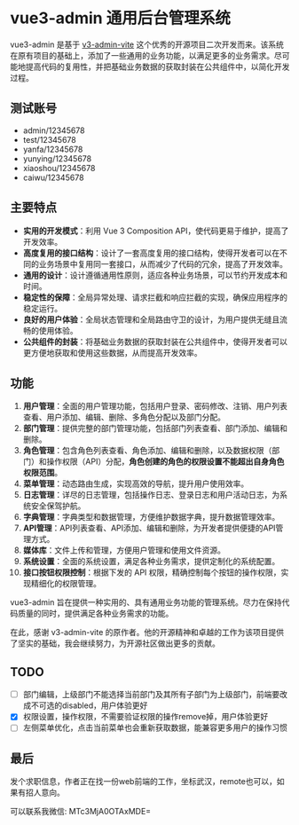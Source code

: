 # vue3-admin 通用后台管理系统

vue3-admin 是基于 [v3-admin-vite](https://github.com/un-pany/v3-admin-vite) 这个优秀的开源项目二次开发而来。该系统在原有项目的基础上，添加了一些通用的业务功能，以满足更多的业务需求。尽可能地提高代码的复用性，并把基础业务数据的获取封装在公共组件中，以简化开发过程。

## 测试账号

- admin/12345678
- test/12345678
- yanfa/12345678
- yunying/12345678
- xiaoshou/12345678
- caiwu/12345678

## 主要特点

- **实用的开发模式**：利用 Vue 3 Composition API，使代码更易于维护，提高了开发效率。
- **高度复用的接口结构**：设计了一套高度复用的接口结构，使得开发者可以在不同的业务场景中复用同一套接口，从而减少了代码的冗余，提高了开发效率。
- **通用的设计**：设计遵循通用性原则，适应各种业务场景，可以节约开发成本和时间。
- **稳定性的保障**：全局异常处理、请求拦截和响应拦截的实现，确保应用程序的稳定运行。
- **良好的用户体验**：全局状态管理和全局路由守卫的设计，为用户提供无缝且流畅的使用体验。
- **公共组件的封装**：将基础业务数据的获取封装在公共组件中，使得开发者可以更方便地获取和使用这些数据，从而提高开发效率。

## 功能

1. **用户管理**：全面的用户管理功能，包括用户登录、密码修改、注销、用户列表查看、用户添加、编辑、删除、多角色分配以及部门分配。
2. **部门管理**：提供完整的部门管理功能，包括部门列表查看、部门添加、编辑和删除。
3. **角色管理**：包含角色列表查看、角色添加、编辑和删除，以及数据权限（部门）和操作权限（API）分配，**角色创建的角色的权限设置不能超出自身角色权限范围**。
4. **菜单管理**：动态路由生成，实现高效的导航，提升用户使用效率。
5. **日志管理**：详尽的日志管理，包括操作日志、登录日志和用户活动日志，为系统安全保驾护航。
6. **字典管理**：字典类型和数据管理，方便维护数据字典，提升数据管理效率。
7. **API管理**：API列表查看、API添加、编辑和删除，为开发者提供便捷的API管理方式。
8. **媒体库**：文件上传和管理，方便用户管理和使用文件资源。
9. **系统设置**：全面的系统设置，满足各种业务需求，提供定制化的系统配置。
10. **接口按钮权限控制**：根据下发的 API 权限，精确控制每个按钮的操作权限，实现精细化的权限管理。

vue3-admin 旨在提供一种实用的、具有通用业务功能的管理系统。尽力在保持代码质量的同时，提供满足各种业务需求的功能。

在此，感谢 v3-admin-vite 的原作者。他的开源精神和卓越的工作为该项目提供了坚实的基础，我会继续努力，为开源社区做出更多的贡献。

## TODO

- [ ] 部门编辑，上级部门不能选择当前部门及其所有子部门为上级部门，前端要改成不可选的disabled，用户体验更好
- [x] 权限设置，操作权限，不需要验证权限的操作remove掉，用户体验更好
- [ ] 左侧菜单优化，点击当前菜单也会重新获取数据，能兼容更多用户的操作习惯

## 最后

发个求职信息，作者正在找一份web前端的工作，坐标武汉，remote也可以，如果有招人意向。

可以联系我微信: MTc3MjA0OTAxMDE=

